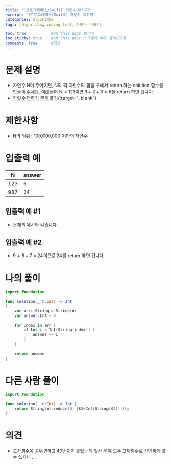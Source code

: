 ```yaml
---
title: "[프로그래머스/Swift] 자릿수 더하기"
excerpt: "[프로그래머스/Swift] 자릿수 더하기"
categories: Algorithm
tags: [Algorithm, coding test, 자릿수 더하기]

toc: true           #On this page 보이기 
toc_sticky: true    #on this page 스크롤에 따라 움직이도록 
comments: true      #댓글
---
```

# 문제 설명 
- 자연수 N이 주어지면, N의 각 자릿수의 합을 구해서 return 하는 solution 함수를 만들어 주세요.
예를들어 N = 123이면 1 + 2 + 3 = 6을 return 하면 됩니다.
- [자릿수 더하기 문제 풀기](https://school.programmers.co.kr/learn/courses/30/lessons/12931){:target="_blank"} 

# 제한사항
- N의 범위 : 100,000,000 이하의 자연수

# 입출력 예

|N|answer|
|---|---|
|123|6|
|987|24|

## 입출력 예 #1 
- 문제의 예시와 같습니다.

## 입출력 예 #2 
- 9 + 8 + 7 = 24이므로 24를 return 하면 됩니다.

# 나의 풀이 
```swift 
import Foundation

func solution(_ n:Int) -> Int
{    
    var arr: String = String(n) 
    var answer:Int = 0
    
    for index in arr {
        if let i = Int(String(index)) {
            answer += i 
        }
    }
    
    return answer
}
``` 
# 다른 사람 풀이 
```swift 
import Foundation

func solution(_ n:Int) -> Int {
    return String(n).reduce(0, {$0+Int(String($1))!});
}
``` 

# 의견 
- 고차함수쪽 공부안하고 40번까지 출었는데 앞선 문제 모두 고차함수로 간단하게 풀수 있다니 ... 
